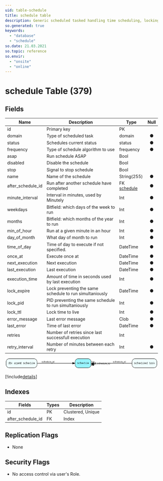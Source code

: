 ```yaml
---
uid: table-schedule
title: schedule table
description: Generic scheduled tasked handling time scheduling, locking and error messages
so.generated: true
keywords:
  - "database"
  - "schedule"
so.date: 21.03.2021
so.topic: reference
so.envir:
  - "onsite"
  - "online"
---
```


# schedule Table (379)

## Fields

| Name | Description | Type | Null |
|------|-------------|------|:----:|
|id|Primary key|PK| |
|domain|Type of scheduled task|domain|&#x25CF;|
|status|Schedules current status|status|&#x25CF;|
|frequency|Type of schedule algorithm to use|frequency|&#x25CF;|
|asap|Run schedule ASAP|Bool| |
|disabled|Disable the schedule|Bool| |
|stop|Signal to stop schedule|Bool| |
|name|Name of the schedule|String(255)|&#x25CF;|
|after\_schedule\_id|Run after another schedule have completed|FK [schedule](schedule.md)|&#x25CF;|
|minute\_interval|Interval in minutes, used by Minutely|Int|&#x25CF;|
|weekdays|Bitfield: which days of the week to run|Int|&#x25CF;|
|months|Bitfield: which months of the year to run|Int|&#x25CF;|
|min\_of\_hour|Run at a given minute in an hour|Int|&#x25CF;|
|day\_of\_month|What day of month to run|Int|&#x25CF;|
|time\_of\_day|Time of day to execute if not specified.|DateTime|&#x25CF;|
|once\_at|Execute once at|DateTime|&#x25CF;|
|next\_execution|Next execution|DateTime|&#x25CF;|
|last\_execution|Last execution|DateTime|&#x25CF;|
|execution\_time|Amount of time in seconds used by last execution|Int|&#x25CF;|
|lock\_expire|Lock preventing the same schedule to run simultaniously|DateTime|&#x25CF;|
|lock\_pid|PID preventing the same schedule to run simultaniously|Int|&#x25CF;|
|lock\_ttl|Lock time to live|Int|&#x25CF;|
|error\_message|Last error message|Clob|&#x25CF;|
|last\_error|Time of last error|DateTime|&#x25CF;|
|retries|Number of retries since last successfull execution|Int| |
|retry\_interval|Number of minutes between each retry|Int|&#x25CF;|


![schedule table relationship diagram](./media/schedule.png)

[!include[details](./includes/schedule.md)]

## Indexes

| Fields | Types | Description |
|--------|-------|-------------|
|id |PK |Clustered, Unique |
|after\_schedule\_id |FK |Index |

## Replication Flags

* None

## Security Flags

* No access control via user's Role.


